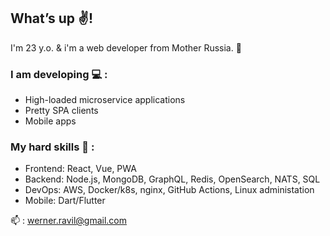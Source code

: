 ## What’s up :v:!

I'm 23 y.o. & i'm a web developer from Mother Russia. :bear:

### I am developing :computer: :
+ High-loaded microservice applications
+ Pretty SPA clients
+ Mobile apps

### My hard skills :muscle: :
- Frontend: React, Vue, PWA
- Backend: Node.js, MongoDB, GraphQL, Redis, OpenSearch, NATS, SQL
- DevOps: AWS, Docker/k8s, nginx, GitHub Actions, Linux administation
- Mobile: Dart/Flutter

:mailbox: : werner.ravil@gmail.com
